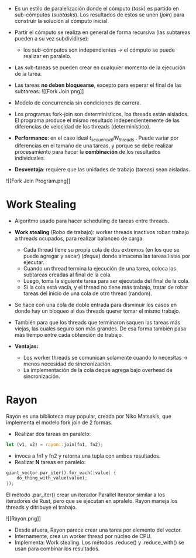 - Es un estilo de paralelización donde el cómputo (*task*) es partido en sub-cómputos (*subtasks*). Los resultados de estos se unen (*join*) para construir la solución al cómputo inicial. 
- Partir el cómputo se realiza en general de forma recursiva (las subtareas pueden a su vez subdividirse): 
	- los sub-cómputos son independientes → el cómputo se puede realizar en paralelo.
- Las sub-tareas se pueden crear en cualquier momento de la ejecución de la tarea.
- Las tareas **no deben bloquearse**, excepto para esperar el final de las subtareas.
![[Fork Join.png]]

- Modelo de concurrencia sin condiciones de carrera. 
- Los programas fork-join son determinísticos, los threads están aislados. El programa produce el mismo resultado independientemente de las diferencias de velocidad de los threads (determinístico).
- **Performance**: en el caso ideal $t_{secuencial}/N_{threads}$ . Puede variar por diferencias en el tamaño de una tareas, y porque se debe realizar procesamiento para hacer la **combinación** de los resultados individuales. 
- **Desventaja**: requiere que las unidades de trabajo (tareas) sean aisladas.

![[Fork Join Program.png]]

# Work Stealing

- Algoritmo usado para hacer scheduling de tareas entre threads.
- **Work stealing** (Robo de trabajo): worker threads inactivos roban trabajo a threads ocupados, para realizar balanceo de carga. 
	- Cada thread tiene su propia cola de dos extremos (en los que se puede agregar y sacar) (*deque*) donde almacena las tareas listas por ejecutar. 
	- Cuando un thread termina la ejecución de una tarea, coloca las subtareas creadas al final de la cola. 
	- Luego, toma la siguiente tarea para ser ejecutada del final de la cola. 
	- Si la cola está vacía, y el thread no tiene más trabajo, tratar de robar tareas del inicio de una cola de otro thread (random).
- Se hace con una cola de doble entrada para disminuir los casos en donde hay un bloqueo al dos threads querer tomar el mismo trabajo.
- También para que los threads que terminaron saquen las tareas más viejas, las cuales seguro son más grandes. De esa forma también pasa más tiempo entre cada obtención de trabajo.

- **Ventajas:**
	- Los worker threads se comunican solamente cuando lo necesitas $\to$ menos necesidad de sincronización.
	- La implementación de la cola deque agrega bajo overhead de sincronización.
# Rayon
Rayon es una biblioteca muy popular, creada por Niko Matsakis, que implementa el modelo fork join de 2 formas. 
- Realizar dos tareas en paralelo: 
	
```rust
let (v1, v2) = rayon::join(fn1, fn2);
```
- invoca a fn1 y fn2 y retorna una tupla con ambos resultados.
- Realizar **N** tareas en paralelo:
```rust
giant_vector.par_iter().for_each(|value| {
	do_thing_with_value(value); 
});
``` 
El método .par_iter() crear un iterador Parallel Iterator similar a los iteradores de Rust, pero que se ejecutan en apralelo. Rayon maneja los threads y ditribuye el trabajo.

![[Rayon.png]]

- Desde afuera, Rayon parece crear una tarea por elemento del vector. 
- Internamente, crea un worker thread por núcleo de CPU. 
- Implementa: Work stealing. Los métodos .reduce() y .reduce_with() se usan para combinar los resultados.